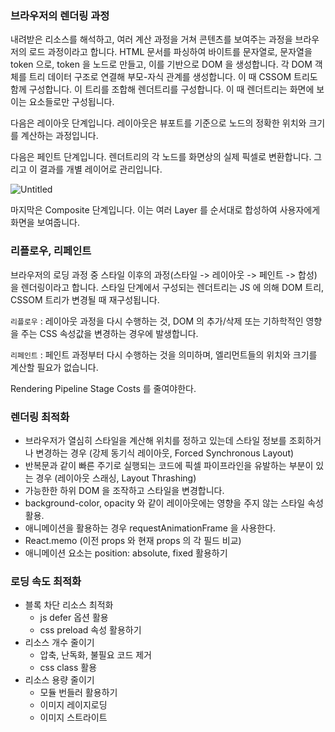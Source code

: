 ### 브라우저의 렌더링 과정

내려받은 리소스를 해석하고, 여러 계산 과정을 거쳐 콘텐츠를 보여주는 과정을 브라우저의 로드 과정이라고 합니다. HTML 문서를 파싱하여 바이트를 문자열로, 문자열을 token 으로, token 을 노드로 만들고, 이를 기반으로 DOM 을 생성합니다. 각 DOM 객체를 트리 데이터 구조로 연결해 부모-자식 관계를 생성합니다. 이 때 CSSOM 트리도 함께 구성합니다. 이 트리를 조합해 렌더트리를 구성합니다. 이 때 렌더트리는 화면에 보이는 요소들로만 구성됩니다.

다음은 레이아웃 단계입니다. 레이아웃은 뷰포트를 기준으로 노드의 정확한 위치와 크기를 계산하는 과정입니다.

다음은 페인트 단계입니다. 렌더트리의 각 노드를 화면상의 실제 픽셀로 변환합니다. 그리고 이 결과를 개별 레이어로 관리입니다.

![Untitled](https://s3-us-west-2.amazonaws.com/secure.notion-static.com/eee97471-c750-41cc-926b-3529bbf7f83e/Untitled.png)

마지막은 Composite 단계입니다. 이는 여러 Layer 를 순서대로 합성하여 사용자에게 화면을 보여줍니다.

### 리플로우, 리페인트

브라우저의 로딩 과정 중 스타일 이후의 과정(스타일 -> 레이아웃 -> 페인트 -> 합성) 을 렌더링이라고 합니다. 스타일 단계에서 구성되는 렌더트리는 JS 에 의해 DOM 트리, CSSOM 트리가 변경될 때 재구성됩니다.

`리플로우` : 레이아웃 과정을 다시 수행하는 것, DOM 의 추가/삭제 또는 기하학적인 영향을 주는 CSS 속성값을 변경하는 경우에 발생합니다.

`리페인트` : 페인트 과정부터 다시 수행하는 것을 의미하며, 엘리먼트들의 위치와 크기를 계산할 필요가 없습니다.

Rendering Pipeline Stage Costs 를 줄여야한다.

### 렌더링 최적화

- 브라우저가 열심히 스타일을 계산해 위치를 정하고 있는데 스타일 정보를 조회하거나 변경하는 경우 (강제 동기식 레이아웃, Forced Synchronous Layout)
- 반복문과 같이 빠른 주기로 실행되는 코드에 픽셀 파이프라인을 유발하는 부분이 있는 경우 (레이아웃 스래싱, Layout Thrashing)
- 가능한한 하위 DOM 을 조작하고 스타일을 변경합니다.
- background-color, opacity 와 같이 레이아웃에는 영향을 주지 않는 스타일 속성 활용.
- 애니메이션을 활용하는 경우 requestAnimationFrame 을 사용한다.
- React.memo (이전 props 와 현재 props 의 각 필드 비교)
- 애니메이션 요소는 position: absolute, fixed 활용하기

### **로딩 속도 최적화**

- 블록 차단 리소스 최적화
  - js defer 옵션 활용
  - css preload 속성 활용하기
- 리소스 개수 줄이기
  - 압축, 난독화, 불필요 코드 제거
  - css class 활용
- 리소스 용량 줄이기
  - 모듈 번들러 활용하기
  - 이미지 레이지로딩
  - 이미지 스트라이트
